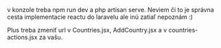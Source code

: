 v konzole treba npm run dev a php artisan serve. Neviem či to je správna cesta implementacie reactu do laravelu ale inú zatiaľ nepoznám :)

Plus treba zmeniť url v Countries.jsx, AddCountry.jsx a v countries-actions.jsx za vašu.